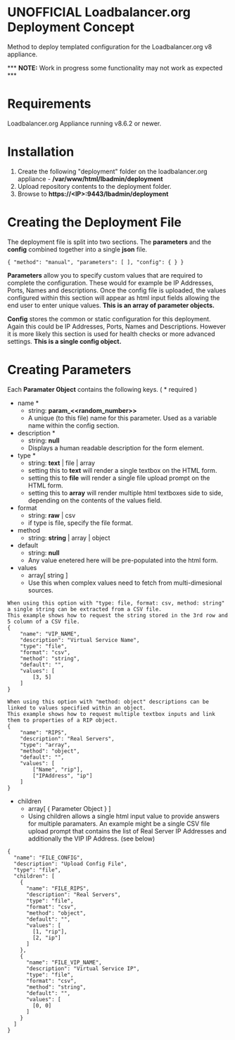 # UNOFFICIAL Loadbalancer.org Deployment Concept
Method to deploy templated configuration for the Loadbalancer.org v8 appliance.

*** **NOTE:** Work in progress some functionality may not work as expected *** 

# Requirements
Loadbalancer.org Appliance running v8.6.2 or newer.

# Installation
1) Create the following "deployment" folder on the loadbalancer.org appliance - **/var/www/html/lbadmin/deployment**
2) Upload repository contents to the deployment folder.
3) Browse to **https://\<IP\>:9443/lbadmin/deployment**

# Creating the Deployment File
The deployment file is split into two sections. The **parameters** and the **config** combined together into a single **json** file.

`{
  "method": "manual",
  "parameters": [
  ],
  "config": {
  }
 }`

**Parameters** allow you to specify custom values that are required to complete the configuration. These would for example be IP Addresses, Ports, Names and descriptions. Once the config file is uploaded, the values configured within this section will appear as html input fields allowing the end user to enter unique values. **This is an array of parameter objects.**

**Config** stores the common or static configuration for this deployment. Again this could be IP Addresses, Ports, Names and Descriptions. However it is more likely this section is used for health checks or more advanced settings. **This is a single config object.**

# Creating Parameters
Each **Paramater Object** contains the following keys. ( * required )

- name *
  - string: **param_<<random_number>>**
  - A unique (to this file) name for this parameter. Used as a variable name within the config section.
- description *
  - string: **null**
  - Displays a human readable description for the form element. 
- type *
  - string: **text** | file | array
  - setting this to **text** will render a single textbox on the HTML form. 
  - setting this to **file** will render a single file upload prompt on the HTML form.
  - setting this to **array** will render multiple html textboxes side to side, depending on the contents of the values field. 
- format
  - string: **raw** | csv
  - if type is file, specify the file format.
- method
  - string: **string** | array | object
- default
  - string: **null**
  - Any value enetered here will be pre-populated into the html form. 
- values
  - array[ string ]
  - Use this when complex values need to fetch from multi-dimesional sources.
```
When using this option with "type: file, format: csv, method: string" a single string can be extracted from a CSV file.
This example shows how to request the string stored in the 3rd row and 5 column of a CSV file.
{
    "name": "VIP_NAME",
    "description": "Virtual Service Name",
    "type": "file",
    "format": "csv",
    "method": "string",
    "default": "",
    "values": [
        [3, 5]
    ]
}
```
```
When using this option with "method: object" descriptions can be linked to values specified within an object.
This example shows how to request multiple textbox inputs and link them to properties of a RIP object.
{
    "name": "RIPS",
    "description": "Real Servers",
    "type": "array",
    "method": "object",
    "default": "",
    "values": [
        ["Name", "rip"],
        ["IPAddress", "ip"]
    ]
}
```
- children
  - array[ { Parameter Object } ]
  - Using children allows a single html input value to provide answers for multiple paramaters. An example might be a single CSV file upload prompt that contains the list of Real Server IP Addresses and additionally the VIP IP Address. (see below)
 
```
{
  "name": "FILE_CONFIG",
  "description": "Upload Config File",
  "type": "file",
  "children": [
    {
      "name": "FILE_RIPS",
      "description": "Real Servers",
      "type": "file",
      "format": "csv",
      "method": "object",
      "default": "",
      "values": [
        [1, "rip"],
        [2, "ip"]
      ]
    },
    {
      "name": "FILE_VIP_NAME",
      "description": "Virtual Service IP",
      "type": "file",
      "format": "csv",
      "method": "string",
      "default": "",
      "values": [
        [0, 0]
      ]
    }
  ]
}
```



